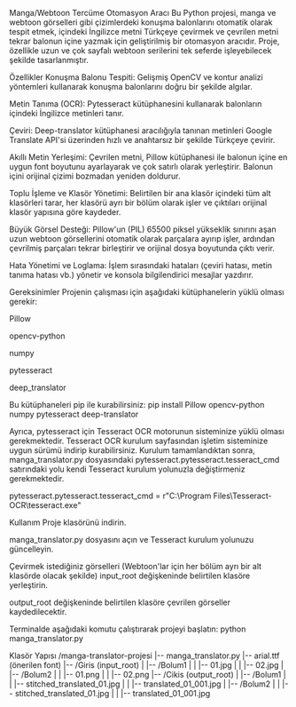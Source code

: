 Manga/Webtoon Tercüme Otomasyon Aracı
Bu Python projesi, manga ve webtoon görselleri gibi çizimlerdeki konuşma balonlarını otomatik olarak tespit etmek, içindeki İngilizce metni Türkçeye çevirmek ve çevrilen metni tekrar balonun içine yazmak için geliştirilmiş bir otomasyon aracıdır. Proje, özellikle uzun ve çok sayfalı webtoon serilerini tek seferde işleyebilecek şekilde tasarlanmıştır.

Özellikler
Konuşma Balonu Tespiti: Gelişmiş OpenCV ve kontur analizi yöntemleri kullanarak konuşma balonlarını doğru bir şekilde algılar.

Metin Tanıma (OCR): Pytesseract kütüphanesini kullanarak balonların içindeki İngilizce metinleri tanır.

Çeviri: Deep-translator kütüphanesi aracılığıyla tanınan metinleri Google Translate API'si üzerinden hızlı ve anahtarsız bir şekilde Türkçeye çevirir.

Akıllı Metin Yerleşimi: Çevrilen metni, Pillow kütüphanesi ile balonun içine en uygun font boyutunu ayarlayarak ve çok satırlı olarak yerleştirir. Balonun içini orijinal çizimi bozmadan yeniden doldurur.

Toplu İşleme ve Klasör Yönetimi: Belirtilen bir ana klasör içindeki tüm alt klasörleri tarar, her klasörü ayrı bir bölüm olarak işler ve çıktıları orijinal klasör yapısına göre kaydeder.

Büyük Görsel Desteği: Pillow'un (PIL) 65500 piksel yükseklik sınırını aşan uzun webtoon görsellerini otomatik olarak parçalara ayırıp işler, ardından çevrilmiş parçaları tekrar birleştirir ve orijinal dosya boyutunda çıktı verir.

Hata Yönetimi ve Loglama: İşlem sırasındaki hataları (çeviri hatası, metin tanıma hatası vb.) yönetir ve konsola bilgilendirici mesajlar yazdırır.

Gereksinimler
Projenin çalışması için aşağıdaki kütüphanelerin yüklü olması gerekir:

Pillow

opencv-python

numpy

pytesseract

deep_translator

Bu kütüphaneleri pip ile kurabilirsiniz:
pip install Pillow opencv-python numpy pytesseract deep-translator

Ayrıca, pytesseract için Tesseract OCR motorunun sisteminize yüklü olması gerekmektedir. Tesseract OCR kurulum sayfasından işletim sisteminize uygun sürümü indirip kurabilirsiniz. Kurulum tamamlandıktan sonra, manga_translator.py dosyasındaki pytesseract.pytesseract.tesseract_cmd satırındaki yolu kendi Tesseract kurulum yolunuzla değiştirmeniz gerekmektedir.

pytesseract.pytesseract.tesseract_cmd = r"C:\\Program Files\\Tesseract-OCR\\tesseract.exe"

Kullanım
Proje klasörünü indirin.

manga_translator.py dosyasını açın ve Tesseract kurulum yolunuzu güncelleyin.

Çevirmek istediğiniz görselleri (Webtoon'lar için her bölüm ayrı bir alt klasörde olacak şekilde) input_root değişkeninde belirtilen klasöre yerleştirin.

output_root değişkeninde belirtilen klasöre çevrilen görseller kaydedilecektir.

Terminalde aşağıdaki komutu çalıştırarak projeyi başlatın:
python manga_translator.py

Klasör Yapısı
/manga-translator-projesi
|-- manga_translator.py
|-- arial.ttf (önerilen font)
|-- /Giris (input_root)
|   |-- /Bolum1
|   |   |-- 01.jpg
|   |   |-- 02.jpg
|   |-- /Bolum2
|   |   |-- 01.png
|   |   |-- 02.png
|-- /Cikis (output_root)
|   |-- /Bolum1
|   |   |-- stitched_translated_01.jpg
|   |   |-- translated_01_001.jpg
|   |-- /Bolum2
|   |   |-- stitched_translated_01.jpg
|   |   |-- translated_01_001.jpg
